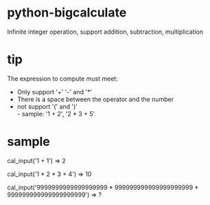 # python-bigcalculate
Infinite integer operation, support addition, subtraction, multiplication
 
# tip
The expression to compute must meet:  
- Only support '+' '-' and '*'  
- There is a space between the operator and the number 
- not support '(' and ')'  
- sample:  '1 + 2', '2 * 3 + 5'
  
# sample
cal_input('1 + 1')   =>   2

cal_input('1 * 2 * 3 + 4')   =>  10  

cal_input('9999999999999999999 * 999999999999999999999 * 999999999999999999999')   =>  ?
  
